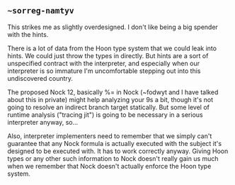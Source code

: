 ## `~sorreg-namtyv`
This strikes me as slightly overdesigned.  I don't like being a big spender with the hints.  

There is a lot of data from the Hoon type system that we could leak into hints.  We could just throw the types in directly.  But hints are a sort of unspecified contract with the interpreter, and especially when our interpreter is so immature I'm uncomfortable stepping out into this undiscovered country.

The proposed Nock 12, basically %= in Nock (~fodwyt and I have talked about this in private) might help analyzing your 9s a bit, though it's not going to resolve an indirect branch target statically.  But some level of runtime analysis ("tracing jit") is going to be necessary in a serious interpreter anyway, so...

Also, interpreter implementers need to remember that we simply can't guarantee that any Nock formula is actually executed with the subject it's designed to be executed with.  It has to work correctly anyway.  Giving Hoon types or any other such information to Nock doesn't really gain us much when we remember that Nock doesn't actually enforce the Hoon type system.